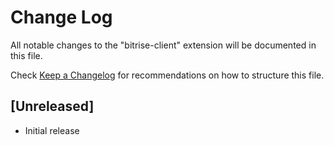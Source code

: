 # Change Log

All notable changes to the "bitrise-client" extension will be documented in this file.

Check [Keep a Changelog](http://keepachangelog.com/) for recommendations on how to structure this file.

## [Unreleased]

- Initial release
